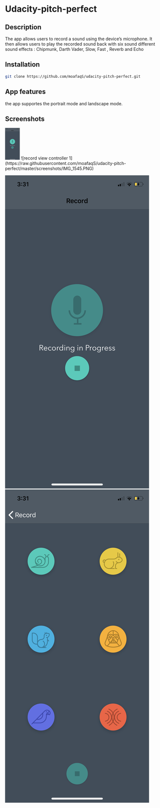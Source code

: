 # Udacity-pitch-perfect

## Description 
The app allows users to record a sound using the device’s microphone. It then allows users to play the recorded sound back 
with six sound different sound effects : Chipmunk, Darth Vader, Slow, Fast , Reverb and Echo 


## Installation
```bash
git clone https://github.com/moafaqS/udacity-pitch-perfect.git
```

## App features

the app supportes the portrait mode and landscape mode. 

## Screenshots
<img src="https://raw.githubusercontent.com/moafaqS/udacity-pitch-perfect/master/screenshots/IMG_1545.PNG" width="48">
![record view controller 1](https://raw.githubusercontent.com/moafaqS/udacity-pitch-perfect/master/screenshots/IMG_1545.PNG)

![record view controller 2](https://raw.githubusercontent.com/moafaqS/udacity-pitch-perfect/master/screenshots/IMG_1546.PNG)
![effcts view controller](https://raw.githubusercontent.com/moafaqS/udacity-pitch-perfect/master/screenshots/IMG_1547.PNG)









